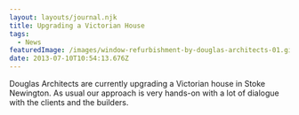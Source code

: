 ```yaml
---
layout: layouts/journal.njk
title: Upgrading a Victorian House
tags:
  - News
featuredImage: /images/window-refurbishment-by-douglas-architects-01.gif
date: 2013-07-10T10:54:13.676Z
---
```

Douglas Architects are currently upgrading a Victorian house in Stoke Newington. As usual our approach is very hands-on with a lot of dialogue with the clients and the builders.